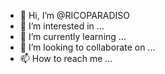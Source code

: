 - 👋 Hi, I’m @RICOPARADISO
- 👀 I’m interested in ...
- 🌱 I’m currently learning ...
- 💞️ I’m looking to collaborate on ...
- 📫 How to reach me ...

<!---
RICOPARADISO/RICOPARADISO is a ✨ special ✨ repository because its `README.md` (this file) appears on your GitHub profile.
You can click the Preview link to take a look at your changes.
--->

